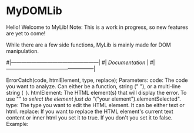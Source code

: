 # MyDOMLib

Hello! Welcome to MyLib!
Note: This is a work in progress, so new features are yet to come!

While there are a few side functions, MyLib is mainly made for DOM manipulation.

#|—————————————————|
#| *Documentation* |
#|—————————————————|

ErrorCatch(code, htmlElement, type, replace);
	Parameters:
		code:
			The code you want to analyze.
			Can either be a function,
			string (" "), or a
			multi-line string (` `).
		htmlElement:
			The HTML element(s) that will
			display the error. To use "_"
			to select the element just do
			"_("your element").elementSelected".
		type:
			The type you want to edit the 
			HTML element. It can be either
			text or html.
		replace:
			If you want to replace the 
			HTML element's current text 
			content or inner html you set
			it to true. If you don't you
			set it to false.
	Example:
		<!DOCTYPE html>
		<html>
		<head>
			<!--Assuming you have the library file-->
			<script src="myLib.js"></script>
		</head>
		<body>
			<p id="errorDisplay"></p>
			<script>
				//With a string:
				new ErrorCatch("function() {}", _("#errorDisplay").elementSelected, "text", true);
				//This will have the error "SyntaxError: Function statements must have a name."
				
				//With a function name:
				new ErrorCatch(exampleFunction, _("#errorDisplay").elementSelected, "text", true);
				
				function exampleFunction() {
					console.log("hi");
					wefi
				}
				//This will have the error "ReferenceError: Can't find variable: wefi"
				
				//With a multi-line string:
				new ErrorCatch(`
				function hi() {
					va qwerty =
				}
				`, _("#errorDisplay").elementSelected, "text", true);
				//This will have the error "SyntaxError: Unexpected identifier 'qwerty'"
				//Note: You will need to have ES6 enabled to have multi-line comments.
			</script>
		</body>
		</html>
